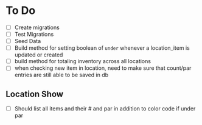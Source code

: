 # To Do

- [ ] Create migrations
- [ ] Test Migrations
- [ ] Seed Data
- [ ] Build method for setting boolean of ```under``` whenever a location_item is updated or created
- [ ] build method for totaling inventory across all locations
- [ ] when checking new item in location, need to make sure that count/par entries are still able to be saved in db

## Location Show
- [ ] Should list all items and their # and par in addition to color code if under par